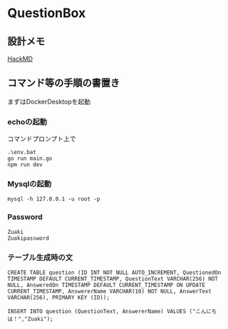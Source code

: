 # QuestionBox
## 設計メモ
[HackMD](https://hackmd.io/s/SkLiaQHHo)

## コマンド等の手順の書置き
まずはDockerDesktopを起動

### echoの起動
コマンドプロンプト上で
```
.\env.bat
go run main.go
npm run dev
```
### Mysqlの起動
```
mysql -h 127.0.0.1 -u root -p
```

### Password
```
Zuaki
Zuakipassword
```

### テーブル生成時の文
```
CREATE TABLE question (ID INT NOT NULL AUTO_INCREMENT, QuestionedOn TIMESTAMP DEFAULT CURRENT_TIMESTAMP, QuestionText VARCHAR(256) NOT NULL, AnsweredOn TIMESTAMP DEFAULT CURRENT_TIMESTAMP ON UPDATE CURRENT_TIMESTAMP, AnswererName VARCHAR(10) NOT NULL, AnswerText VARCHAR(256), PRIMARY KEY (ID));

INSERT INTO question (QuestionText, AnswererName) VALUES ("こんにちは！","Zuaki");
```
